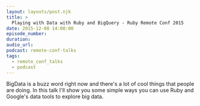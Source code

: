 ```yaml
---
layout: layouts/post.njk
title: >
  Playing with Data with Ruby and BigQuery - Ruby Remote Conf 2015
date: 2015-12-08 14:00:00
episode_number:
duration:
audio_url:
podcast: remote-conf-talks
tags:
  - remote_conf_talks
  - podcast
---
```


BigData is a buzz word right now and there's a lot of cool things that people are doing. In this talk I'll show you some simple ways you can use Ruby and Google's data tools to explore big data.

